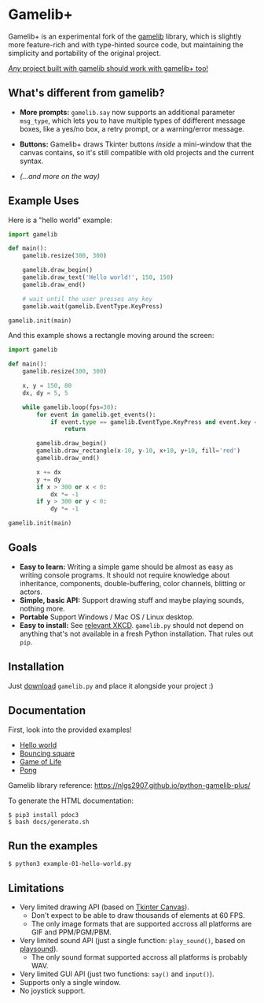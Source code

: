# Gamelib+

Gamelib+ is an experimental fork of the [gamelib](https://github.com/dessaya/python-gamelib) library, which is slightly more feature-rich
and with type-hinted source code, but maintaining the simplicity and
portability of the original project.

<u>*Any* project built with gamelib should work with gamelib+ too!</u>


## What's different from gamelib?

* **More prompts:** `gamelib.say` now supports an additional parameter
`msg_type`, which lets you to have multiple types of ddifferent message
boxes, like a yes/no box, a retry prompt, or a warning/error message.

* **Buttons:** Gamelib+ draws Tkinter buttons *inside* a mini-window that
the canvas contains, so it's still compatible with old projects and the
current syntax.

* *(...and more on the way)*


## Example Uses

Here is a "hello world" example:

```python
import gamelib

def main():
    gamelib.resize(300, 300)

    gamelib.draw_begin()
    gamelib.draw_text('Hello world!', 150, 150)
    gamelib.draw_end()

    # wait until the user presses any key
    gamelib.wait(gamelib.EventType.KeyPress)

gamelib.init(main)
```

And this example shows a rectangle moving around the screen:

```python
import gamelib

def main():
    gamelib.resize(300, 300)

    x, y = 150, 80
    dx, dy = 5, 5

    while gamelib.loop(fps=30):
        for event in gamelib.get_events():
            if event.type == gamelib.EventType.KeyPress and event.key == 'q':
                return

        gamelib.draw_begin()
        gamelib.draw_rectangle(x-10, y-10, x+10, y+10, fill='red')
        gamelib.draw_end()

        x += dx
        y += dy
        if x > 300 or x < 0:
            dx *= -1
        if y > 300 or y < 0:
            dy *= -1

gamelib.init(main)
```


## Goals

* **Easy to learn:** Writing a simple game should be almost as easy as writing console
  programs. It should not require knowledge about inheritance, components, double-buffering,
  color channels, blitting or actors.
* **Simple, basic API:** Support drawing stuff and maybe playing sounds, nothing more.
* **Portable** Support Windows / Mac OS / Linux desktop.
* **Easy to install:** See [relevant XKCD](https://xkcd.com/1987/). `gamelib.py` should
  not depend on anything that's not available in a fresh Python installation.
  That rules out `pip`.


## Installation

Just [download](https://raw.githubusercontent.com/nlgs2907/python-gamelib-plus/master/gamelib.py)
`gamelib.py` and place it alongside your project :)


## Documentation

First, look into the provided examples!

* [Hello world](https://github.com/dessaya/python-gamelib/blob/master/example-01-hello-world.py)
* [Bouncing square](https://github.com/dessaya/python-gamelib/blob/master/example-02-bounce.py)
* [Game of Life](https://github.com/dessaya/python-gamelib/blob/master/example-03-life.py)
* [Pong](https://github.com/dessaya/python-gamelib/blob/master/example-04-pong.py)

Gamelib library reference: https://nlgs2907.github.io/python-gamelib-plus/

To generate the HTML documentation:

```
$ pip3 install pdoc3
$ bash docs/generate.sh
```


## Run the examples

```
$ python3 example-01-hello-world.py
```


## Limitations

* Very limited drawing API (based on [Tkinter Canvas](https://anzeljg.github.io/rin2/book2/2405/docs/tkinter/canvas.html)).
    * Don't expect to be able to draw thousands of elements at 60 FPS.
    * The only image formats that are supported accross all platforms are GIF and PPM/PGM/PBM.
* Very limited sound API (just a single function: `play_sound()`, based on
  [playsound](https://github.com/TaylorSMarks/playsound)).
    * The only sound format supported accross all platforms is probably WAV.
* Very limited GUI API (just two functions: `say()` and `input()`).
* Supports only a single window.
* No joystick support.
